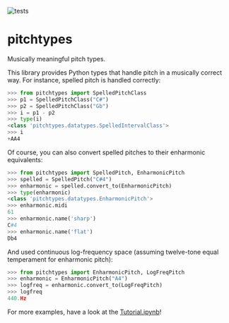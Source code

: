 ![tests](https://github.com/DCMLab/pitchtypes/workflows/tests/badge.svg)

# pitchtypes

Musically meaningful pitch types.

This library provides Python types that handle pitch in a musically correct way. For instance, spelled pitch is handled correctly:

```python
>>> from pitchtypes import SpelledPitchClass
>>> p1 = SpelledPitchClass("C#")
>>> p2 = SpelledPitchClass("Gb")
>>> i = p1 - p2
>>> type(i)
<class 'pitchtypes.datatypes.SpelledIntervalClass'>
>>> i
+AA4
```

Of course, you can also convert spelled pitches to their enharmonic equivalents:

```python
>>> from pitchtypes import SpelledPitch, EnharmonicPitch
>>> spelled = SpelledPitch("C#4")
>>> enharmonic = spelled.convert_to(EnharmonicPitch)
>>> type(enharmonic)
<class 'pitchtypes.datatypes.EnharmonicPitch'>
>>> enharmonic.midi
61
>>> enharmonic.name('sharp')
C#4
>>> enharmonic.name('flat')
Db4
```

And used continuous log-frequency space (assuming twelve-tone equal temperament for enharmonic pitch):

```python
>>> from pitchtypes import EnharmonicPitch, LogFreqPitch
>>> enharmonic = EnharmonicPitch("A4")
>>> logfreq = enharmonic.convert_to(LogFreqPitch)
>>> logfreq
440.Hz
```
For more examples, have a look at the [Tutorial.ipynb](Tutorial.ipynb)!
